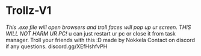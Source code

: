 # Trollz-V1
*This .exe file will open browsers and troll faces will pop up ur screen.*
*THIS WILL NOT HARM UR PC!* u can just restart ur pc or close it from task manager.
Troll your friends with this :D
made by Nokkela 
Contact on discord if any questions. 
discord.gg/XEfHshfvPH
